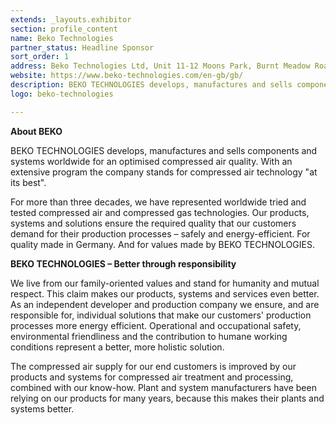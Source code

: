 ```yaml
---
extends: _layouts.exhibitor
section: profile_content
name: Beko Technologies
partner_status: Headline Sponsor
sort_order: 1
address: Beko Technologies Ltd, Unit 11-12 Moons Park, Burnt Meadow Road, North Moons Moat, Redditch, Worcestershire, B98 9PA
website: https://www.beko-technologies.com/en-gb/gb/
description: BEKO TECHNOLOGIES develops, manufactures and sells components and systems worldwide for an optimised compressed air quality. With an extensive program the company stands for compressed air technology "at its best"​.
logo: beko-technologies

---
```


**About BEKO**

BEKO TECHNOLOGIES develops, manufactures and sells components and systems worldwide for an optimised compressed air quality. With an extensive program the company stands for compressed air technology "at its best"​.

For more than three decades, we have represented worldwide tried and tested compressed air and compressed gas technologies. Our products, systems and solutions ensure the required quality that our customers demand for their production processes – safely and energy-efficient. For quality made in Germany. And for values made by BEKO TECHNOLOGIES.

**BEKO TECHNOLOGIES – Better through responsibility**

We live from our family-oriented values and stand for humanity and mutual respect. This claim makes our products, systems and services even better. As an independent developer and production company we ensure, and are responsible for, individual solutions that make our customers' production processes more energy efficient. Operational and occupational safety, environmental friendliness and the contribution to humane working conditions represent a better, more holistic solution.

The compressed air supply for our end customers is improved by our products and systems for compressed air treatment and processing, combined with our know-how. Plant and system manufacturers have been relying on our products for many years, because this makes their plants and systems better.